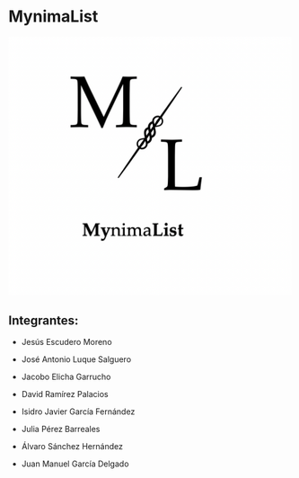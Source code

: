 # MynimaList

![Logo](Logotipo/Logotipo.png)

## Integrantes:

- Jesús Escudero Moreno

- José Antonio Luque Salguero

- Jacobo Elicha Garrucho

- David Ramírez Palacios

- Isidro Javier García Fernández

- Julia Pérez Barreales 

- Álvaro Sánchez Hernández

- Juan Manuel García Delgado
